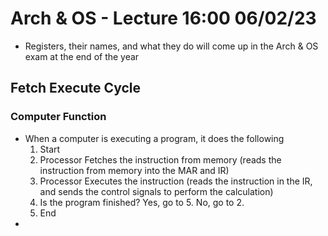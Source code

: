 # Arch & OS - Lecture 16:00 06/02/23

- Registers, their names, and what they do will come up in the Arch & OS exam at the end of the year

## Fetch Execute Cycle

### Computer Function

- When a computer is executing a program, it does the following
  1. Start
  2. Processor Fetches the instruction from memory (reads the instruction from memory into the MAR and IR)
  3. Processor Executes the instruction (reads the instruction in the IR, and sends the control signals to perform the calculation)
  4. Is the program finished? Yes, go to 5. No, go to 2.
  5. End
- 